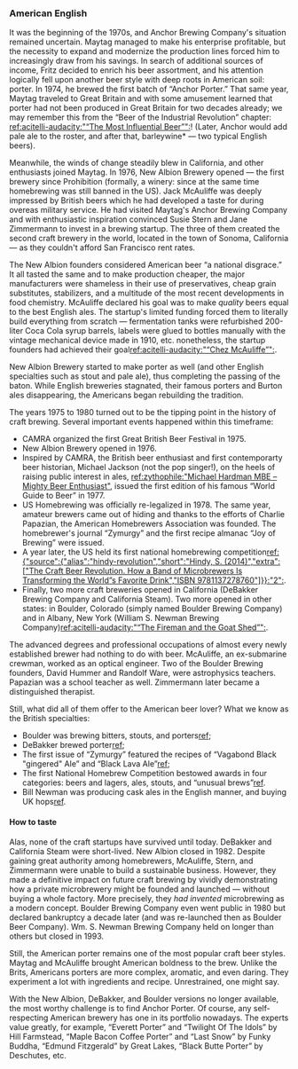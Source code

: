 ### American English

It was the beginning of the 1970s, and Anchor Brewing Company's situation remained uncertain. Maytag managed to make his enterprise profitable, but the necessity to expand and modernize the production lines forced him to increasingly draw from his savings. In search of additional sources of income, Fritz decided to enrich his beer assortment, and his attention logically fell upon another beer style with deep roots in American soil: porter. In 1974, he brewed the first batch of “Anchor Porter.” That same year, Maytag traveled to Great Britain and with some amusement learned that porter had not been produced in Great Britain for two decades already; we may remember this from the “Beer of the Industrial Revolution” chapter: [ref:acitelli-audacity:"“The Most Influential Beer”":]()! (Later, Anchor would add pale ale to the roster, and after that, barleywine* — two typical English beers).

Meanwhile, the winds of change steadily blew in California, and other enthusiasts joined Maytag. In 1976, New Albion Brewery opened — the first brewery since Prohibition  (formally, a winery: since at the same time homebrewing was still banned in the US). Jack McAuliffe was deeply impressed by British beers which he had developed a taste for during overeas military service. He had visited Maytag's Anchor Brewing Company and with enthusiastic inspiration convinced Susie Stern and Jane Zimmermann to invest in a brewing startup. The three of them created the second craft brewery in the world, located in the town of Sonoma, California — as they couldn't afford San Francisco rent rates.

The New Albion founders considered American beer “a national disgrace.” It all tasted the same and to make production cheaper, the major manufacturers were shameless in their use of preservatives, cheap grain substitutes, stabilizers, and a multitude of the most recent developments in food chemistry. McAuliffe declared his goal was to make *quality* beers equal to the best English ales. The startup's limited funding forced them to literally build everything from scratch — fermentation tanks were refurbished 200-liter Coca Cola syrup barrels, labels were glued to bottles manually with the vintage mechanical device made in 1910, etc. nonetheless, the startup founders had achieved their goal[ref:acitelli-audacity:"“Chez McAuliffe”":]().

New Albion Brewery started to make porter as well (and other English specialties such as stout and pale ale), thus completing the passing of the baton. While English breweries stagnated, their famous porters and Burton ales disappearing, the Americans began rebuilding the tradition.

The years 1975 to 1980 turned out to be the tipping point in the history of craft brewing. Several important events happened within this timeframe:
  * CAMRA organized the first Great British Beer Festival in 1975.
  * New Albion Brewery opened in 1976.
  * Inspired by CAMRA, the British beer enthusiast and first contemporarty beer historian, Michael Jackson (not the pop singer!), on the heels of raising public interest in ales, [ref:zythophile:"Michael Hardman MBE – Mighty Beer Enthusiast"](https://zythophile.co.uk/2008/12/31/michael-hardman-mbe-mighty-beer-enthusiast/), issued the first edition of his famous “World Guide to Beer” in 1977.
  * US Homebrewing was officially re-legalized in 1978. The same year, amateur brewers came out of hiding and thanks to the efforts of Charlie Papazian, the American Homebrewers Association was founded. The homebrewer's journal “Zymurgy” and the first recipe almanac “Joy of Brewing” were issued.
  * A year later, the US held its first national homebrewing competition[ref:{"source":{"alias":"hindy-revolution","short":"Hindy, S. (2014)","extra":["The Craft Beer Revolution. How a Band of Microbrewers Is Transforming the World”s Favorite Drink","ISBN 9781137278760"]}}:"2":]().
  * Finally, two more craft breweries opened in California (DeBakker Brewing Company and California Steam). Two more opened in other states: in Boulder, Colorado (simply named Boulder Brewing Company) and in Albany, New York (William S. Newman Brewing Company)[ref:acitelli-audacity:"“The Fireman and the Goat Shed”":]().

The advanced degrees and professional occupations of almost every newly established brewer had nothing to do with beer. McAuliffe, an ex-submarine crewman, worked as an optical engineer. Two of the Boulder Brewing founders, David Hummer and Randolf Ware, were astrophysics teachers. Papazian was a school teacher as well. Zimmermann later became a distinguished therapist.

Still, what did all of them offer to the American beer lover? What we know as the British specialties:
  * Boulder was brewing bitters, stouts, and porters[ref](https://www.craftbeer.com/featured-brewery/this-is-40-boulder-beer); 
  * DeBakker brewed porter[ref](https://brookstonbeerbulletin.com/new-albion-vintage-beer-tasting/);
  * The first issue of “Zymurgy” featured the recipes of “Vagabond Black "gingered" Ale” and “Black Lava Ale”[ref](https://www.homebrewersassociation.org/homebrew-community-culture/zymurgy-magazine-issue-1-throwback-to-1978/);
  * The first National Homebrew Competition bestowed awards in four categories: beers and lagers, ales, stouts, and “unusual brews”[ref](https://www.homebrewersassociation.org/homebrew-community-culture/zymurgy-magazine-issue-1-throwback-to-1978/).
  * Bill Newman was producing cask ales in the English manner, and buying UK hops[ref](https://ediblecapitaldistrict.ediblecommunities.com/drink/bill-newman-godfather-american-craft-brewing).

#### How to taste

Alas, none of the craft startups have survived until today. DeBakker and California Steam were short-lived. New Albion closed in 1982. Despite gaining great authority among homebrewers, McAuliffe, Stern, and Zimmermann were unable to build a sustainable business. However, they made a definitive impact on future craft brewing by vividly demonstrating how a private microbrewery might be founded and launched — without buying a whole factory. More precisely, they *had invented* microbrewing as a modern concept. Boulder Brewing Company even went public in 1980 but declared bankruptcy a decade later (and was re-launched then as Boulder Beer Company). Wm. S. Newman Brewing Company held on longer than others but closed in 1993.

Still, the American porter remains one of the most popular craft beer styles. Maytag and McAuliffe brought American boldness to the brew. Unlike the Brits, Americans porters are more complex, aromatic, and even daring. They experiment a lot with ingredients and recipe. Unrestrained, one might say.

With the New Albion, DeBakker, and Boulder versions no longer available, the most worthy challenge is to find Anchor Porter. Of course, any self-respecting American brewery has one in its portfolio nowadays. The experts value greatly, for example, “Everett Porter” and “Twilight Of The Idols” by Hill Farmstead, “Maple Bacon Coffee Porter” and “Last Snow” by Funky Buddha, “Edmund Fitzgerald” by Great Lakes, “Black Butte Porter” by Deschutes, etc.